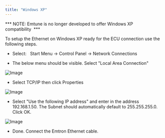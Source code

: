 ```yaml
---
title: "Windows XP"
---
```


\*\*\* NOTE: Emtune is no longer developed to offer Windows XP compatibility&nbsp; \*\*\*&nbsp; &nbsp;


To setup the Ethernet on Windows XP ready for the ECU connection use the following steps.


* Select: &nbsp; Start Menu -\> Control Panel -\> Network Connections &nbsp;


* The below menu should be visible. Select "Local Area Connection"


![Image](</lib/E15.jpg>)


* Select TCP/IP then click Properties

![Image](</lib/E25.jpg>)


* Select "Use the following IP address" and enter in the address 192.168.1.50. The Subnet should automatically default to 255.255.255.0. Click OK.

![Image](</lib/E26.jpg>)

* Done. Connect the Emtron Ethernet cable.
